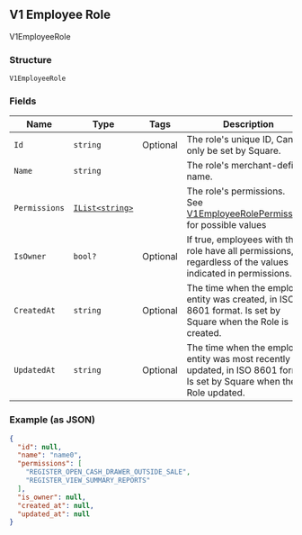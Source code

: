 ## V1 Employee Role

V1EmployeeRole

### Structure

`V1EmployeeRole`

### Fields

| Name | Type | Tags | Description |
|  --- | --- | --- | --- |
| `Id` | `string` | Optional | The role's unique ID, Can only be set by Square. |
| `Name` | `string` |  | The role's merchant-defined name. |
| `Permissions` | [`IList<string>`](/doc/models/v1-employee-role-permissions.md) |  | The role's permissions.<br>See [V1EmployeeRolePermissions](#type-v1employeerolepermissions) for possible values |
| `IsOwner` | `bool?` | Optional | If true, employees with this role have all permissions, regardless of the values indicated in permissions. |
| `CreatedAt` | `string` | Optional | The time when the employee entity was created, in ISO 8601 format. Is set by Square when the Role is created. |
| `UpdatedAt` | `string` | Optional | The time when the employee entity was most recently updated, in ISO 8601 format. Is set by Square when the Role updated. |

### Example (as JSON)

```json
{
  "id": null,
  "name": "name0",
  "permissions": [
    "REGISTER_OPEN_CASH_DRAWER_OUTSIDE_SALE",
    "REGISTER_VIEW_SUMMARY_REPORTS"
  ],
  "is_owner": null,
  "created_at": null,
  "updated_at": null
}
```

